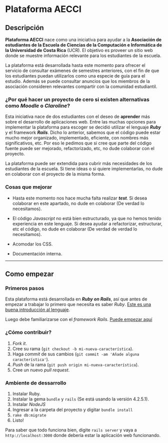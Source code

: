 # Plataforma AECCI

## Descripción
**Plataforma AECCI** nace como una iniciativa para ayudar a la **Asociación de estudiantes de la Escuela de Ciencias de la Computación e Informática de la Universidad de Costa Rica** (UCR). El objetivo es proveer un sitio web donde se muestre información relevante para los estudiantes de la escuela.

La plataforma está desarrollada hasta este momento para ofrecer el servicio de consultar exámenes de semestres anteriores, con el fin de que los estudiantes puedan utilizarlos como una especie de guía para el estudio. Además se puede consultar anuncios que los miembros de la asociación consideren relevantes compartir con la comunidad estudiantil.


### ¿Por qué hacer un proyecto de cero si existen alternativas como *Moodle* o *Claroline*?
Esta iniciativa nace de dos estudiantes con el deseo de **aprender** más sobre el desarrollo de aplicaciones web. Entre las muchas opciones para implementar la plataforma para escoger se decidió utilizar el lenguaje ***Ruby*** y el framework ***Rails***. Dicho lo anterior, sabemos que el código puede estar mucho mejor organizado, implementado, eficiente, con nombres más significativos, etc. Por eso le pedimos que si cree que parte del código fuente puede ser mejorado, refactorizado, etc, no dude colaborar con el proyecto.

La plataforma puede ser extendida para cubrir más necesidades de los estudiantes de la escuela. Si tiene ideas o si quiere implementarlas, no dude en colaborar con el proyecto de la misma forma.

### Cosas que mejorar
* Hasta este momento nos hace mucha falta realizar ***test***. Si desea colaborar en este apartado, no dude en colaborar (De verdad lo necesitamos).

* El código *Javascript* no está bien estructurado, ya que no hemos tenido experiencia en este lenguaje. Si desea ayudar a refactorizar, estructurar, etc el código, no dude en colaborar (De verdad de verdad lo necesitamos).

* Acomodar los CSS.

* Documentación interna.

- - -

## Como empezar

### Primeros pasos
Esta plataforma está desarrollada en ***Ruby on Rails***, así que antes de empezar a trabajar lo primero que necesita es saber *Ruby*. [Este es una buena introducción al lenguaje](http://rubykoans.com/).

Luego debe familiarizarse con el *framework Rails*. [Puede empezar aquí](https://www.railstutorial.org/book)

### ¿Cómo contribuir?
1. *Fork it*.
1. Cree su rama (`git checkout -b mi-nueva-característica`).
1. Haga *commit* de sus cambios (`git commit -am 'Añade alguna característica'`).
1. *Push* de la rama (`git push origin mi-nueva-característica`).
1. Cree un nuevo *pull request*.

### Ambiente de dessarrollo
1. Instalar Ruby.
1. Instalar la gema `bundle` y `rails` (Se está usando la versión 4.2.5.1).
1. Instalar *NodeJS*
1. Ingresar a la carpeta del proyecto y digitar `bundle install`
1. `rake db:migrate`
1. Listo!

Para saber que todo funciona bien, digite `rails server` y vaya a `http://localhost:3000` donde debería estar la aplicación web funcionando.

